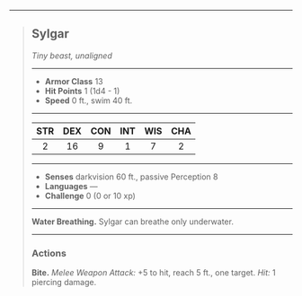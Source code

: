 ***
> ## Sylgar
> *Tiny beast, unaligned*
> 
> ***
> 
> - **Armor Class** 13
> - **Hit Points** 1 (1d4 - 1)
> - **Speed** 0 ft., swim 40 ft.
> 
> ***
> 
> |STR|DEX|CON|INT|WIS|CHA|
> |:---:|:---:|:---:|:---:|:---:|:---:|
> |2|16|9|1|7|2|
> 
> ***
> 
> - **Senses** darkvision 60 ft., passive Perception 8
> - **Languages** —
> - **Challenge** 0 (0 or 10 xp)
> 
> ***
> 
> **Water Breathing.** Sylgar can breathe only underwater.
> 
> ***
> 
> ### Actions
> **Bite.** *Melee Weapon Attack:* +5 to hit, reach 5 ft., one target. *Hit:* 1 piercing damage.
